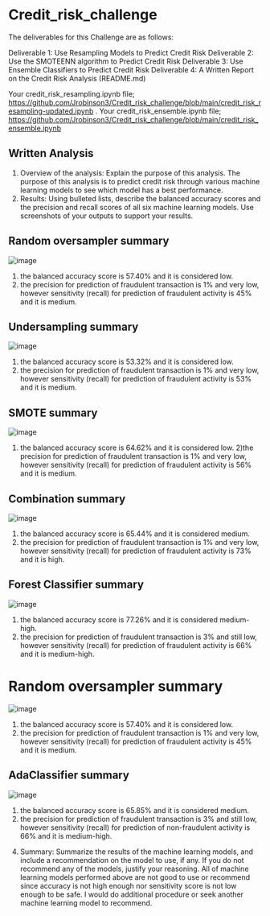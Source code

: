 # Credit_risk_challenge
The deliverables for this Challenge are as follows:

Deliverable 1: Use Resampling Models to Predict Credit Risk
Deliverable 2: Use the SMOTEENN algorithm to Predict Credit Risk
Deliverable 3: Use Ensemble Classifiers to Predict Credit Risk
Deliverable 4: A Written Report on the Credit Risk Analysis (README.md)

Your credit_risk_resampling.ipynb file; https://github.com/Jrobinson3/Credit_risk_challenge/blob/main/credit_risk_resampling-updated.ipynb
.
Your credit_risk_ensemble.ipynb file; https://github.com/Jrobinson3/Credit_risk_challenge/blob/main/credit_risk_ensemble.ipynb

## Written Analysis
1. Overview of the analysis: Explain the purpose of this analysis.
The purpose of this analysis is to predict credit risk through various machine learning models to see which model has a best performance.     
2. Results: Using bulleted lists, describe the balanced accuracy scores and the precision and recall scores of all six machine learning models. Use screenshots of your outputs to support your results.

 ## Random oversampler summary
![image](https://github.com/Jrobinson3/Credit_risk_challenge/blob/main/Oversampling%20summary.png)
1) the balanced accuracy score is 57.40% and it is considered low.
2) the precision for prediction of fraudulent transaction is 1% and very low, however sensitivity (recall) for prediction of fraudulent activity is 45% and it is medium.   

 ## Undersampling summary
![image](https://github.com/Jrobinson3/Credit_risk_challenge/blob/main/undersample.png)
1) the balanced accuracy score is 53.32% and it is considered low.
2) the precision for prediction of fraudulent transaction is 1% and very low, however sensitivity (recall) for prediction of fraudulent activity is 53% and it is medium.   

 ## SMOTE summary
![image](https://github.com/Jrobinson3/Credit_risk_challenge/blob/main/SMOTE%20summary.png)
1) the balanced accuracy score is 64.62% and it is considered low.
2)the precision for prediction of fraudulent transaction is 1% and very low, however sensitivity (recall) for prediction of fraudulent activity is 56% and it is medium.  

 ## Combination summary
![image](https://github.com/Jrobinson3/Credit_risk_challenge/blob/main/combination.png)
1) the balanced accuracy score is 65.44% and it is considered medium.
2) the precision for prediction of fraudulent transaction is 1% and very low, however sensitivity (recall) for prediction of fraudulent activity is 73% and it is high.   

 ## Forest Classifier summary
![image](https://github.com/Jrobinson3/Credit_risk_challenge/blob/main/randomforest.png)
1) the balanced accuracy score is 77.26% and it is considered medium-high.
2) the precision for prediction of fraudulent transaction is 3% and still low, however sensitivity (recall) for prediction of fraudulent activity is 66% and it is medium-high.

# Random oversampler summary
![image](https://github.com/Jrobinson3/Credit_risk_challenge/blob/main/Oversampling%20summary.png)
1) the balanced accuracy score is 57.40% and it is considered low.
2) the precision for prediction of fraudulent transaction is 1% and very low, however sensitivity (recall) for prediction of fraudulent activity is 45% and it is medium.   
   
 ## AdaClassifier summary
![image](https://github.com/Jrobinson3/Credit_risk_challenge/blob/main/adaclassifier.png)
1) the balanced accuracy score is 65.85% and it is considered medium.
2) the precision for prediction of fraudulent transaction is 3% and still low, however sensitivity (recall) for prediction of non-fraudulent activity is 66% and it is medium-high. 
  
4. Summary: Summarize the results of the machine learning models, and include a recommendation on the model to use, if any. If you do not recommend any of the models, justify your reasoning.
All of machine learning models performed above are not good to use or recommend since accuracy is not high enough nor sensitivity score is not low enough to be safe.  I would do additional procedure or seek another machine learning model to recommend.  

